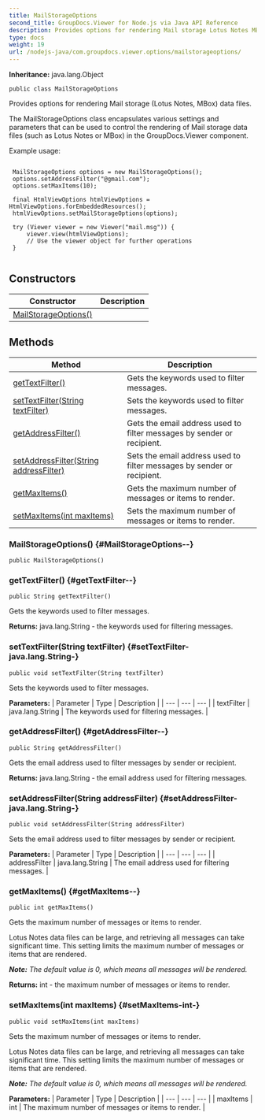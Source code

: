 ```yaml
---
title: MailStorageOptions
second_title: GroupDocs.Viewer for Node.js via Java API Reference
description: Provides options for rendering Mail storage Lotus Notes MBox data files.
type: docs
weight: 19
url: /nodejs-java/com.groupdocs.viewer.options/mailstorageoptions/
---
```

**Inheritance:**
java.lang.Object
```
public class MailStorageOptions
```

Provides options for rendering Mail storage (Lotus Notes, MBox) data files.

The MailStorageOptions class encapsulates various settings and parameters that can be used to control the rendering of Mail storage data files (such as Lotus Notes or MBox) in the GroupDocs.Viewer component.

Example usage:

```

 MailStorageOptions options = new MailStorageOptions();
 options.setAddressFilter("@gmail.com");
 options.setMaxItems(10);

 final HtmlViewOptions htmlViewOptions = HtmlViewOptions.forEmbeddedResources();
 htmlViewOptions.setMailStorageOptions(options);

 try (Viewer viewer = new Viewer("mail.msg")) {
     viewer.view(htmlViewOptions);
     // Use the viewer object for further operations
 }
 
```
## Constructors

| Constructor | Description |
| --- | --- |
| [MailStorageOptions()](#MailStorageOptions--) |  |
## Methods

| Method | Description |
| --- | --- |
| [getTextFilter()](#getTextFilter--) | Gets the keywords used to filter messages. |
| [setTextFilter(String textFilter)](#setTextFilter-java.lang.String-) | Sets the keywords used to filter messages. |
| [getAddressFilter()](#getAddressFilter--) | Gets the email address used to filter messages by sender or recipient. |
| [setAddressFilter(String addressFilter)](#setAddressFilter-java.lang.String-) | Sets the email address used to filter messages by sender or recipient. |
| [getMaxItems()](#getMaxItems--) | Gets the maximum number of messages or items to render. |
| [setMaxItems(int maxItems)](#setMaxItems-int-) | Sets the maximum number of messages or items to render. |
### MailStorageOptions() {#MailStorageOptions--}
```
public MailStorageOptions()
```


### getTextFilter() {#getTextFilter--}
```
public String getTextFilter()
```


Gets the keywords used to filter messages.

**Returns:**
java.lang.String - the keywords used for filtering messages.
### setTextFilter(String textFilter) {#setTextFilter-java.lang.String-}
```
public void setTextFilter(String textFilter)
```


Sets the keywords used to filter messages.

**Parameters:**
| Parameter | Type | Description |
| --- | --- | --- |
| textFilter | java.lang.String | The keywords used for filtering messages. |

### getAddressFilter() {#getAddressFilter--}
```
public String getAddressFilter()
```


Gets the email address used to filter messages by sender or recipient.

**Returns:**
java.lang.String - the email address used for filtering messages.
### setAddressFilter(String addressFilter) {#setAddressFilter-java.lang.String-}
```
public void setAddressFilter(String addressFilter)
```


Sets the email address used to filter messages by sender or recipient.

**Parameters:**
| Parameter | Type | Description |
| --- | --- | --- |
| addressFilter | java.lang.String | The email address used for filtering messages. |

### getMaxItems() {#getMaxItems--}
```
public int getMaxItems()
```


Gets the maximum number of messages or items to render.

Lotus Notes data files can be large, and retrieving all messages can take significant time. This setting limits the maximum number of messages or items that are rendered.

***Note:** The default value is 0, which means all messages will be rendered.*

**Returns:**
int - the maximum number of messages or items to render.
### setMaxItems(int maxItems) {#setMaxItems-int-}
```
public void setMaxItems(int maxItems)
```


Sets the maximum number of messages or items to render.

Lotus Notes data files can be large, and retrieving all messages can take significant time. This setting limits the maximum number of messages or items that are rendered.

***Note:** The default value is 0, which means all messages will be rendered.*

**Parameters:**
| Parameter | Type | Description |
| --- | --- | --- |
| maxItems | int | The maximum number of messages or items to render. |

